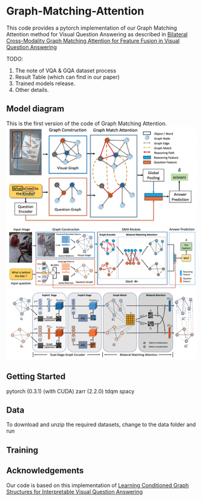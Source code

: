 # Graph-Matching-Attention

This code provides a pytorch implementation of our Graph Matching Attention method for Visual Question Answering as described in [Bilateral Cross-Modality Graph Matching Attention for Feature Fusion in Visual Question Answering](https://arxiv.org/pdf/2112.07270.pdf)

TODO:
1. The note of VQA & GQA dataset process
2. Result Table (which can find in our paper)
3. Trained models release.
4. Other details.

## Model diagram
This is the first version of the code of Graph Matching Attention.
![Pipeline of Graph Matching Attention](https://github.com/double125/Graph-Matching-Attention/raw/master/figures/GMA%20Pipeline.png)
![Framework of Graph Matching Attention](https://github.com/double125/Graph-Matching-Attention/raw/master/figures/GMA%20Framework.png)
![Modules of Graph Matching Attention](https://github.com/double125/Graph-Matching-Attention/raw/master/figures/GMA%20Module.png)

## Getting Started
pytorch (0.3.1) (with CUDA)
zarr (2.2.0)
tdqm
spacy

## Data

To download and unzip the required datasets, change to the data folder and run

## Training

## Acknowledgements
Our code is based on this implementation of [Learning Conditioned Graph Structures for Interpretable Visual Question Answering](https://github.com/aimbrain/vqa-project)


